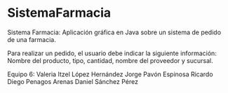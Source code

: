 # SistemaFarmacia
Sistema Farmacia:
Aplicación gráfica en Java sobre un sistema de pedido de una farmacia.

Para realizar un pedido, el usuario debe indicar la siguiente información:
Nombre del producto, tipo, cantidad, nombre del proveedor y sucursal.

Equipo 6:
Valeria Itzel López Hernández
Jorge Pavón Espinosa
Ricardo Diego Penagos Arenas
Daniel Sánchez Pérez
